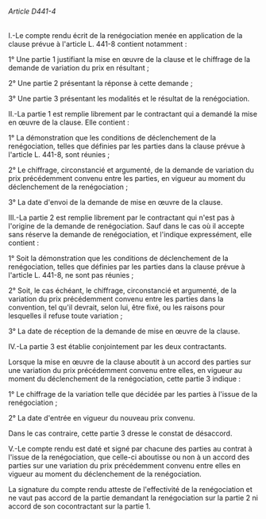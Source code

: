 ###### Article D441-4

I.-Le compte rendu écrit de la renégociation menée en application de la clause prévue à l'article L. 441-8 contient notamment :

1° Une partie 1 justifiant la mise en œuvre de la clause et le chiffrage de la demande de variation du prix en résultant ;

2° Une partie 2 présentant la réponse à cette demande ;

3° Une partie 3 présentant les modalités et le résultat de la renégociation.

II.-La partie 1 est remplie librement par le contractant qui a demandé la mise en œuvre de la clause. Elle contient :

1° La démonstration que les conditions de déclenchement de la renégociation, telles que définies par les parties dans la clause prévue à l'article L. 441-8, sont réunies ;

2° Le chiffrage, circonstancié et argumenté, de la demande de variation du prix précédemment convenu entre les parties, en vigueur au moment du déclenchement de la renégociation ;

3° La date d'envoi de la demande de mise en œuvre de la clause.

III.-La partie 2 est remplie librement par le contractant qui n'est pas à l'origine de la demande de renégociation. Sauf dans le cas où il accepte sans réserve la demande de renégociation, et l'indique expressément, elle contient :

1° Soit la démonstration que les conditions de déclenchement de la renégociation, telles que définies par les parties dans la clause prévue à l'article L. 441-8, ne sont pas réunies ;

2° Soit, le cas échéant, le chiffrage, circonstancié et argumenté, de la variation du prix précédemment convenu entre les parties dans la convention, tel qu'il devrait, selon lui, être fixé, ou les raisons pour lesquelles il refuse toute variation ;

3° La date de réception de la demande de mise en œuvre de la clause.

IV.-La partie 3 est établie conjointement par les deux contractants.

Lorsque la mise en œuvre de la clause aboutit à un accord des parties sur une variation du prix précédemment convenu entre elles, en vigueur au moment du déclenchement de la renégociation, cette partie 3 indique :

1° Le chiffrage de la variation telle que décidée par les parties à l'issue de la renégociation ;

2° La date d'entrée en vigueur du nouveau prix convenu.

Dans le cas contraire, cette partie 3 dresse le constat de désaccord.

V.-Le compte rendu est daté et signé par chacune des parties au contrat à l'issue de la renégociation, que celle-ci aboutisse ou non à un accord des parties sur une variation du prix précédemment convenu entre elles en vigueur au moment du déclenchement de la renégociation.

La signature du compte rendu atteste de l'effectivité de la renégociation et ne vaut pas accord de la partie demandant la renégociation sur la partie 2 ni accord de son cocontractant sur la partie 1.

